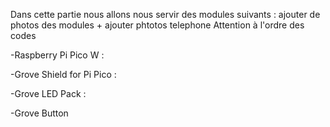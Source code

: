 Dans cette partie nous allons nous servir des modules suivants :
ajouter de photos des modules + ajouter phtotos telephone
Attention à l'ordre des codes

-Raspberry Pi Pico W : 


-Grove Shield for Pi Pico : 


-Grove LED Pack :

-Grove Button


